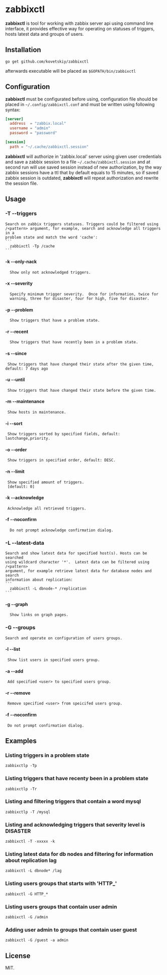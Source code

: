 # **zabbixctl**

**zabbixctl** is tool for working with zabbix server api using command line
interface, it provides effective way for operating on statuses of triggers,
hosts latest data and groups of users.

## Installation

```
go get github.com/kovetskiy/zabbixctl
```

afterwards executable will be placed as `$GOPATH/bin/zabbixctl`

## Configuration

**zabbixctl** must be configurated before using, configuration file should be
placed in `~/.config/zabbixctl.conf` and must be written using following syntax:

```toml
[server]
  address  = "zabbix.local"
  username = "admin"
  password = "password"

[session]
  path = "~/.cache/zabbixctl.session"
```

  **zabbixctl** will authorize in 'zabbix.local' server using given user
credentials and save a zabbix session to a file `~/.cache/zabbixctl.session` and
at second run will use saved session instead of new authorization, by the way
zabbix sessions have a ttl that by default equals to 15 minutes, so if saved
zabbix session is outdated, **zabbixctl** will repeat authorization and rewrite the
session file.

## Usage

###  -T --triggers
    Search on zabbix triggers statuses. Triggers could be filtered using
    /<pattern> argument, for example, search and acknowledge all triggers in a
    problem state and match the word 'cache':
    ```
      zabbixctl -Tp /cache
    ```

#### -k --only-nack
      Show only not acknowledged triggers.

#### -x --severity
      Specify minimum trigger severity.  Once for information, twice for
      warning, three for disaster, four for high, five for disaster.

#### -p --problem
      Show triggers that have a problem state.

#### -r --recent
      Show triggers that have recently been in a problem state.

#### -s --since <date>
     Show triggers that have changed their state after the given time,  default: 7 days ago

#### -u --until <date>
     Show triggers that have changed their state before the given time.

#### -m --maintenance
     Show hosts in maintenance.

#### -i --sort <fields>
     Show triggers sorted by specified fields, default: lastchange,priority.

#### -o --order <order>
     Show triggers in specified order, default: DESC.

#### -n --limit <amount>
     Show specified amount of triggers.
     [default: 0]

#### -k --acknowledge
     Acknowledge all retrieved triggers.

#### -f --noconfirm
      Do not prompt acknowledge confirmation dialog.

###  -L --latest-data
    Search and show latest data for specified host(s). Hosts can be searched
    using wildcard character '*'.  Latest data can be filtered using /<pattern>
    argument, for example retrieve latest data for database nodes and search
    information about replication:
    ```
      zabbixctl -L dbnode-* /replication
    ```

#### -g --graph
      Show links on graph pages.

###  -G --groups
    Search and operate on configuration of users groups.

#### -l --list
     Show list users in specified users group.

#### -a --add
     Add specified <user> to specified users group.

#### -r --remove
     Remove specified <user> from speicifed users group.

#### -f --noconfirm
     Do not prompt confirmation dialog.

## Examples

### Listing triggers in a problem state

```
zabbixctlp -Tp
```

### Listing triggers that have recenty been in a problem state

```
zabbixctlp -Tr
```

### Listing and filtering triggers that contain a word mysql

```
zabbixctlp -T /mysql
```

### Listing and acknowledging triggers that severity level is DISASTER

```
zabbixctl -T -xxxxx -k
```

### Listing latest data for db nodes and filtering for information about replication lag

```
zabbixctl -L dbnode* /lag
```

### Listing users groups that starts with 'HTTP_'

```
zabbixctl -G HTTP_*
```

### Listing users groups that contain user admin

```
zabbixctl -G /admin
```

### Adding user admin to groups that contain user guest

```
zabbixctl -G /guest -a admin
```

## License

MIT.
